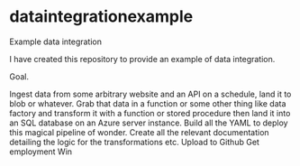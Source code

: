 # dataintegrationexample
Example data integration


I have created this repository to provide an example of data integration.


Goal.


Ingest data from some arbitrary website and an API on a schedule, land it to blob or whatever.
Grab that data in a function or some other thing like data factory and transform it with a function or stored procedure then land it into an SQL database on an Azure server instance.
Build all the YAML to deploy this magical pipeline of wonder. 
Create all the relevant documentation detailing the logic for the transformations etc.
Upload to Github
Get employment
Win

